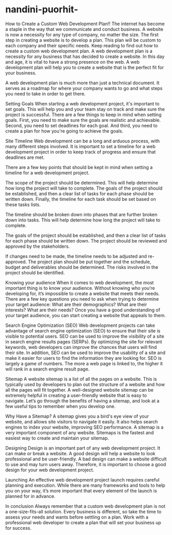 # nandini-puorhit-
How to Create a Custom Web Development Plan!!
The internet has become a staple in the way that we communicate and conduct business. A website is now a necessity for any type of company, no matter the size. The first step in creating a website is to develop a plan. This plan will be custom to each company and their specific needs. Keep reading to find out how to create a custom web development plan. A web development plan is a necessity for any business that has decided to create a website. In this day and age, it is vital to have a strong presence on the web. A web development plan will help you to create a website that is the perfect fit for your business.

A web development plan is much more than just a technical document. It serves as a roadmap for where your company wants to go and what steps you need to take in order to get there. 

Setting Goals
When starting a web development project, it's important to set goals. This will help you and your team stay on track and make sure the project is successful.
There are a few things to keep in mind when setting goals.    First, you need to make sure the goals are realistic and achievable.
Second, you need to set deadlines for each goal. 
And third, you need to create a plan for how you're going to achieve the goals.


Site Timeline
Web development can be a long and arduous process, with many different steps involved. 
It is important to set a timeline for a web development project in order to keep track of progress and ensure that deadlines are met. 

There are a few key points that should be kept in mind when setting a timeline for a web development project. 

The scope of the project should be determined. This will help determine how long the project will take to complete. The goals of the project should be established, and then a clear list of tasks for each phase should be written down. Finally, the timeline for each task should be set based on these tasks lists.
 
The timeline should be broken down into phases that are further broken down into tasks. This will help determine how long the project will take to complete. 

The goals of the project should be established, and then a clear list of tasks for each phase should be written down. The project should be reviewed and approved by the stakeholders. 

If changes need to be made, the timeline needs to be adjusted and re-approved. The project plan should be put together and the schedule, budget and deliverables should be determined. The risks involved in the project should be identified.

Knowing your audience 
When it comes to web development, the most important thing is to know your audience. Without knowing who you’re developing for, it’s impossible to create a website that meets their needs. There are a few key questions you need to ask when trying to determine your target audience: What are their demographics? What are their interests? What are their needs? Once you have a good understanding of your target audience, you can start creating a website that appeals to them. 

Search Engine Optimization (SEO)
Web development projects can take advantage of search engine optimization (SEO) to ensure that their site is visible to potential users. SEO can be used to improve the visibility of a site in search engine results pages (SERPs). By optimizing the site for relevant keywords, web developers can improve the chances that users will find their site. In addition, SEO can be used to improve the usability of a site and make it easier for users to find the information they are looking for. 
SEO is largely a game of numbers. The more a web page is linked to, the higher it will rank in a search engine result page. 

Sitemap 
A website sitemap is a list of all the pages on a website. This is typically used by developers to plan out the structure of a website and how all the pages will fit together. 
A well-designed website sitemap can be extremely helpful in creating a user-friendly website that is easy to navigate. Let’s go through the benefits of having a sitemap, and look at a few useful tips to remember when you develop one. 

Why Have a Sitemap?
A sitemap gives you a bird's eye view of your website, and allows site visitors to navigate it easily. It also helps search engines to index your website, improving SEO performance. A sitemap is a very important component of any website. Sitemaps is the fastest and easiest way to create and maintain your sitemap. 

Designing 
Design is an important part of any web development project. It can make or break a website. A good design will help a website to look professional and be user-friendly. A bad design can make a website difficult to use and may turn users away. Therefore, it is important to choose a good design for your web development project.

Launching
An effective web development project launch requires careful planning and execution. While there are many frameworks and tools to help you on your way, it’s more important that every element of the launch is planned for in advance.

In conclusion 
Always remember that a custom web development plan is not a one-size-fits-all solution. Every business is different, so take the time to assess your needs and wants before settling on a plan. Work with a professional web developer to create a plan that will set your business up for success.

